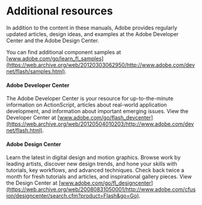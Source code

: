 # Additional resources

In addition to the content in these manuals, Adobe provides regularly updated
articles, design ideas, and examples at the Adobe Developer Center and the Adobe
Design Center.

You can find additional component samples at
[www.adobe.com/go/learn_fl_samples](https://web.archive.org/web/20120303062950/http://www.adobe.com/devnet/flash/samples.html).

#### Adobe Developer Center

The Adobe Developer Center is your resource for up-to-the-minute information on
ActionScript, articles about real-world application development, and information
about important emerging issues. View the Developer Center at
[www.adobe.com/go/flash_devcenter](https://web.archive.org/web/20120504010203/http://www.adobe.com/devnet/flash.html).

#### Adobe Design Center

Learn the latest in digital design and motion graphics. Browse work by leading
artists, discover new design trends, and hone your skills with tutorials, key
workflows, and advanced techniques. Check back twice a month for fresh tutorials
and articles, and inspirational gallery pieces. View the Design Center at
[www.adobe.com/go/fl_designcenter](https://web.archive.org/web/20080831050001/http://www.adobe.com/cfusion/designcenter/search.cfm?product=Flash&go=Go).

